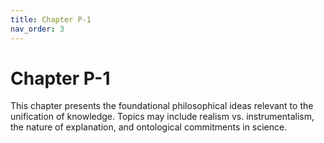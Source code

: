 ```yaml
---
title: Chapter P-1
nav_order: 3
---
```


# Chapter P-1

This chapter presents the foundational philosophical ideas relevant to the unification of knowledge. Topics may include realism vs. instrumentalism, the nature of explanation, and ontological commitments in science.
